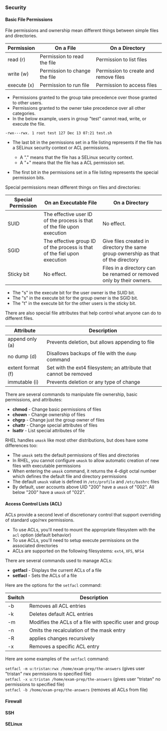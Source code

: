 ### Security

#### Basic File Permissions

File permissions and ownership mean different things between simple files and directories.

| Permission  | On a File                      | On a Directory                        |
|-------------|--------------------------------|---------------------------------------|
| read (r)    | Permission to read the file    | Permission to list files              |
| write (w)   | Permission to change the file  | Permission to create and remove files |
| execute (x) | Permission to run file         | Permission to access files            |

* Permissions granted to the group take precedence over those granted to other users.
* Permissions granted to the owner take precedence over all other categories.
* In the below example, users in group "test" cannot read, write, or execute the file.

`-rwx---rwx. 1 root test 127 Dec 13 07:21 test.sh`

* The last bit in the permissions set in a file listing represents if the file has a SELinux security context or ACL permissions.
    * A "." means that the file has a SELinux security context.
    * A "+" means that the file has a ACL permission set.

* The first bit in the permissions set in a file listing represents the special permission bits.

Special permissions mean different things on files and directories:

| Special Permission | On an Executable File                                                    | On a Directory                                                                    |
|--------------------|--------------------------------------------------------------------------|-----------------------------------------------------------------------------------|
| SUID               | The effective user ID of the process is that of the file upon execution  | No effect.                                                                        |
| SGID               | The effective group ID of the process is that of the fiel upon execution | Give files created in directory the same group ownership as that of the directory |
| Sticky bit         | No effect.                                                               | Files in a directory can be renamed or removed only by their owners.              |

* The "s" in the execute bit for the user owner is the SUID bit. 
* The "s" in the execute bit for the group owner is the SGID bit.
* The "t" in the execute bit for the other users is the sticky bit.

There are also special file attributes that help control what anyone can do to different files.

| Attribute | Description |
|-----------|-------------|
| append only (a) | Prevents deletion, but allows appending to file |
| no dump (d) | Disallows backups of file with the `dump` command |
| extent format (f) | Set with the ext4 filesystem; an attribute that cannot be removed |
| immutable (i) | Prevents deletion or any type of change |

There are several commands to manipulate file ownership, basic permissions, and attributes:

* **chmod** - Change basic permissions of files
* **chown** - Change ownership of files
* **chgrp** - Change just the group owner of files
* **chattr** - Change special attributes of files
* **lsattr** - List special attributes of file

RHEL handles `umask` like most other distributions, but does have some differences too:

* The `umask` sets the default permissions of files and directories
* In RHEL, you cannot configure `umask` to allow automatic creation of new files with executable permissions
* When entering the `umask` command, it returns the 4-digit octal number which defines the default file and directory permissions
* The default `umask` value is defined in `/etc/profile` and `/etc/bashrc` files
* By default, user accounts above UID "200" have a `umask` of "002". All below "200" have a `umask` of "022".

#### Access Control Lists (ACL)

ACLs provide a second level of discretionary control that support overriding of standard ugo/rwx permissions.

* To use ACLs, you'll need to mount the appropriate filesystem with the `acl` option (default behavior)
* To use ACLs, you'll need to setup execute permissions on the associated directories
* ACLs are supported on the following filesystems: `ext4`, `XFS`, `NFS4`

There are several commands used to manage ACLs:

* **getfacl** - Displays the current ACLs of a file
* **setfacl** - Sets the ACLs of a file

Here are the options for the `setfacl` command:

| Switch | Description |
|--------|-------------|
| -b | Removes all ACL entries |
| -k | Deletes default ACL entries |
| -m | Modifies the ACLs of a file with specific user and group |
| -n | Omits the recalculation of the mask entry |
| -R | applies changes recursively |
| -x | Removes a specific ACL entry |

Here are some examples of the `setfacl` command:

`setfacl -m u:tristan:rwx /home/exam-prep/the-answers` (gives user "tristan" rwx permissions to specified file)  
`setfacl -x u:tristan /home/exam-prep/the-answers` (gives user "tristan" no permissions to specified file)  
`setfacl -b /home/exam-prep/the-answers` (removes all ACLs from file)  




#### Firewall


#### SSH


#### SELinux
